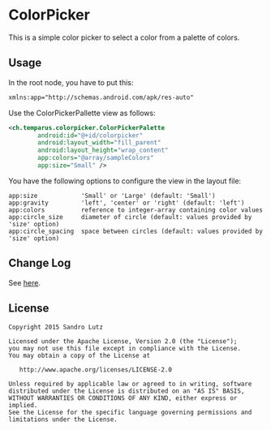 ColorPicker
===========

This is a simple color picker to select a color from a palette of colors.

## Usage

In the root node, you have to put this:
```xml
xmlns:app="http://schemas.android.com/apk/res-auto"
```

Use the ColorPickerPallette view as follows:

```xml
<ch.temparus.colorpicker.ColorPickerPalette
        android:id="@+id/colorpicker"
        android:layout_width="fill_parent"
        android:layout_height="wrap_content"
        app:colors="@array/sampleColors"
        app:size="Small" />
```

You have the following options to configure the view in the layout file:
```code
app:size            'Small' or 'Large' (default: 'Small')
app:gravity         'left', 'center' or 'right' (default: 'left')
app:colors          reference to integer-array containing color values
app:circle_size     diameter of circle (default: values provided by 'size' option)
app:circle_spacing  space between circles (default: values provided by 'size' option)
```

## Change Log

See [here](https://github.com/sandrolutz/ColorPicker/blob/master/CHANGELOG.md).

## License

    Copyright 2015 Sandro Lutz

    Licensed under the Apache License, Version 2.0 (the "License");
    you may not use this file except in compliance with the License.
    You may obtain a copy of the License at

       http://www.apache.org/licenses/LICENSE-2.0

    Unless required by applicable law or agreed to in writing, software
    distributed under the License is distributed on an "AS IS" BASIS,
    WITHOUT WARRANTIES OR CONDITIONS OF ANY KIND, either express or implied.
    See the License for the specific language governing permissions and
    limitations under the License.
